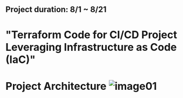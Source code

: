 ## Project duration: 8/1 ~ 8/21
# "Terraform Code for CI/CD Project Leveraging Infrastructure as Code (IaC)"
# Project Architecture ![image01](https://github.com/tkwk5445/project03-Terraform/assets/131837195/49f50d23-5e3f-4b7b-b459-e771bdf2fe66)

